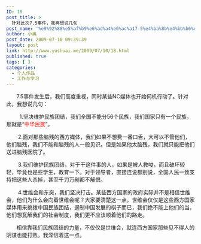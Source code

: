 ```yaml
---
ID: 18
post_title: >
  针对此次7.5事件，我再想说几句
post_name: '%e9%92%88%e5%af%b9%e6%ad%a4%e6%ac%a17-5%e4%ba%8b%e4%bb%b6%ef%bc%8c%e6%88%91%e5%86%8d%e6%83%b3%e8%af%b4%e5%87%a0%e5%8f%a5'
author: 小奥
post_date: 2009-07-10 09:39:39
layout: post
link: http://www.yushuai.me/2009/07/10/18.html
published: true
tags: [ ]
categories:
  - 个人作品
  - 工作与学习
---
```

       7.5事件发生后，我们高度重视，同时某些NC媒体也开始伺机行动了。针对此，我想说几句：

         1.坚决维护民族团结，我们全国不能分56个民族，我们国家只有一个民族，那就是“<span style="color: #ff0000;">中华民族</span>”。

        2.面对那些脑残的西方媒体，我们如果不想费一番口舌，大可以不管他们，他们脑残，我们不能和脑残的人一般见识。但是如果他太脑残，我们就只能把他们送进脑残医院了。

        3.我们维护民族团结，对于干这件事的人，如果是被人教唆，而且破坏较轻，毕竟也是些学生，教育一下。对于领导者，直接连说都别说，全国人民一致支持把这些人杀掉，甚至千刀万剐都不解恨。

        4.世维会和东突，我们坚决打击。某些西方国家的政府实际并不是相信世维会，他们为什么会向着世维会呢？大家要清楚这一点，世维会仅仅是这些西方国家媒体用来挑拨中国民族团结，遏制中国发展的棋子而已，我们绝不能上他们的当。他们想瓦解我们的社会制度，我们更不应该顺着他们的路走。

       相信靠我们民族团结的力量，不仅仅是世维会，就连西方国家那些见不得人的阴谋也能打败。我深信着这一点。